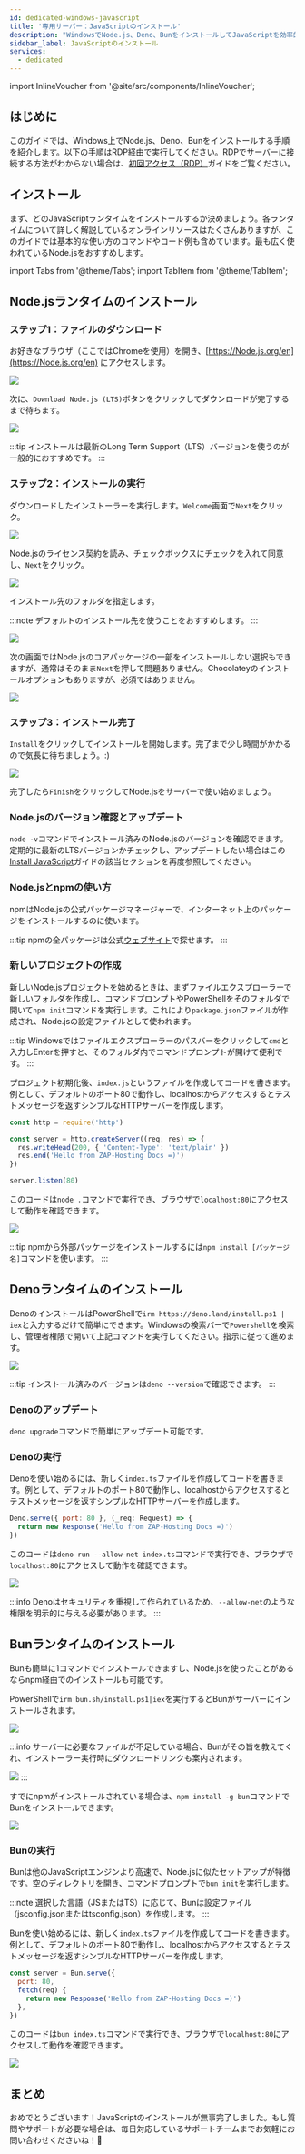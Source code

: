 ```yaml
---
id: dedicated-windows-javascript
title: '専用サーバー：JavaScriptのインストール'
description: "WindowsでNode.js、Deno、BunをインストールしてJavaScriptを効率的に動かす方法をチェック → 今すぐ詳しく見る"
sidebar_label: JavaScriptのインストール
services:
  - dedicated
---
```


import InlineVoucher from '@site/src/components/InlineVoucher';

## はじめに

このガイドでは、Windows上でNode.js、Deno、Bunをインストールする手順を紹介します。以下の手順はRDP経由で実行してください。RDPでサーバーに接続する方法がわからない場合は、[初回アクセス（RDP）](vserver-windows-userdp.md)ガイドをご覧ください。

<InlineVoucher />

## インストール

まず、どのJavaScriptランタイムをインストールするか決めましょう。各ランタイムについて詳しく解説しているオンラインリソースはたくさんありますが、このガイドでは基本的な使い方のコマンドやコード例も含めています。最も広く使われているNode.jsをおすすめします。

import Tabs from '@theme/Tabs';
import TabItem from '@theme/TabItem';

<Tabs>
<TabItem value="Node.js Runtime" label="Node.js" default>

## Node.jsランタイムのインストール

### ステップ1：ファイルのダウンロード
お好きなブラウザ（ここではChromeを使用）を開き、[https://Node.js.org/en](https://Node.js.org/en) にアクセスします。

![](https://screensaver01.zap-hosting.com/index.php/s/FXEML6xiCedS7Nq/preview)

次に、`Download Node.js (LTS)`ボタンをクリックしてダウンロードが完了するまで待ちます。

![](https://screensaver01.zap-hosting.com/index.php/s/EwjMejMYykPCQRQ/preview)

:::tip
インストールは最新のLong Term Support（LTS）バージョンを使うのが一般的におすすめです。
:::

### ステップ2：インストールの実行
ダウンロードしたインストーラーを実行します。`Welcome`画面で`Next`をクリック。

![](https://screensaver01.zap-hosting.com/index.php/s/4kZo7AFbMk58c2E/preview)

Node.jsのライセンス契約を読み、チェックボックスにチェックを入れて同意し、`Next`をクリック。

![](https://screensaver01.zap-hosting.com/index.php/s/sDNjGj7fCqHRFGp/preview)

インストール先のフォルダを指定します。

:::note
デフォルトのインストール先を使うことをおすすめします。
:::

![](https://screensaver01.zap-hosting.com/index.php/s/L2wNRLFfEo3H6wn/preview)

次の画面ではNode.jsのコアパッケージの一部をインストールしない選択もできますが、通常はそのまま`Next`を押して問題ありません。Chocolateyのインストールオプションもありますが、必須ではありません。

![](https://screensaver01.zap-hosting.com/index.php/s/y6ssQbn2psE5sFt/preview)

### ステップ3：インストール完了
`Install`をクリックしてインストールを開始します。完了まで少し時間がかかるので気長に待ちましょう。:)

![](https://screensaver01.zap-hosting.com/index.php/s/Bdr4pfwS2HRoaS2/preview)

完了したら`Finish`をクリックしてNode.jsをサーバーで使い始めましょう。

### Node.jsのバージョン確認とアップデート

`node -v`コマンドでインストール済みのNode.jsのバージョンを確認できます。定期的に最新のLTSバージョンかチェックし、アップデートしたい場合はこの[Install JavaScript](dedicated-windows-javascript.md)ガイドの該当セクションを再度参照してください。

### Node.jsとnpmの使い方

npmはNode.jsの公式パッケージマネージャーで、インターネット上のパッケージをインストールするのに使います。

:::tip
npmの全パッケージは公式[ウェブサイト](https://www.npmjs.com/)で探せます。
:::

### 新しいプロジェクトの作成

新しいNode.jsプロジェクトを始めるときは、まずファイルエクスプローラーで新しいフォルダを作成し、コマンドプロンプトやPowerShellをそのフォルダで開いて`npm init`コマンドを実行します。これにより`package.json`ファイルが作成され、Node.jsの設定ファイルとして使われます。

:::tip
Windowsではファイルエクスプローラーのパスバーをクリックして`cmd`と入力しEnterを押すと、そのフォルダ内でコマンドプロンプトが開けて便利です。
:::

プロジェクト初期化後、`index.js`というファイルを作成してコードを書きます。例として、デフォルトのポート80で動作し、localhostからアクセスするとテストメッセージを返すシンプルなHTTPサーバーを作成します。

```js
const http = require('http')

const server = http.createServer((req, res) => {
  res.writeHead(200, { 'Content-Type': 'text/plain' })
  res.end('Hello from ZAP-Hosting Docs =)')
})

server.listen(80)
```

このコードは`node .`コマンドで実行でき、ブラウザで`localhost:80`にアクセスして動作を確認できます。

![](https://screensaver01.zap-hosting.com/index.php/s/kWRi9agrzkWc4rw/preview)

:::tip
npmから外部パッケージをインストールするには`npm install [パッケージ名]`コマンドを使います。
:::

</TabItem>

<TabItem value="Deno Runtime" label="Deno" default>

## Denoランタイムのインストール

DenoのインストールはPowerShellで`irm https://deno.land/install.ps1 | iex`と入力するだけで簡単にできます。Windowsの検索バーで`Powershell`を検索し、管理者権限で開いて上記コマンドを実行してください。指示に従って進めます。

![](https://screensaver01.zap-hosting.com/index.php/s/jTdDo6c2Kx42o8B/preview)

:::tip
インストール済みのバージョンは`deno --version`で確認できます。
:::

### Denoのアップデート

`deno upgrade`コマンドで簡単にアップデート可能です。

### Denoの実行

Denoを使い始めるには、新しく`index.ts`ファイルを作成してコードを書きます。例として、デフォルトのポート80で動作し、localhostからアクセスするとテストメッセージを返すシンプルなHTTPサーバーを作成します。

```js
Deno.serve({ port: 80 }, (_req: Request) => {
  return new Response('Hello from ZAP-Hosting Docs =)')
})
```

このコードは`deno run --allow-net index.ts`コマンドで実行でき、ブラウザで`localhost:80`にアクセスして動作を確認できます。

![](https://screensaver01.zap-hosting.com/index.php/s/rswYFXWM9D5grpS/preview)

:::info
Denoはセキュリティを重視して作られているため、`--allow-net`のような権限を明示的に与える必要があります。
:::

</TabItem>

<TabItem value="Bun Runtime" label="Bun" default>

## Bunランタイムのインストール

Bunも簡単に1コマンドでインストールできますし、Node.jsを使ったことがあるならnpm経由でのインストールも可能です。

<Tabs>
<TabItem value="command" label="コマンド" default>

PowerShellで`irm bun.sh/install.ps1|iex`を実行するとBunがサーバーにインストールされます。

![](https://screensaver01.zap-hosting.com/index.php/s/65oooTQRGQPW8DS/preview)

:::info
サーバーに必要なファイルが不足している場合、Bunがその旨を教えてくれ、インストーラー実行時にダウンロードリンクも案内されます。

![](https://screensaver01.zap-hosting.com/index.php/s/kZsc5DF3BAiQ2fF/preview)
:::

</TabItem>
<TabItem value="npm" label="npm">

すでにnpmがインストールされている場合は、`npm install -g bun`コマンドでBunをインストールできます。

![](https://screensaver01.zap-hosting.com/index.php/s/cejbBAQdHxkrm2A/preview)

</TabItem>
</Tabs>

### Bunの実行

Bunは他のJavaScriptエンジンより高速で、Node.jsに似たセットアップが特徴です。空のディレクトリを開き、コマンドプロンプトで`bun init`を実行します。

:::note
選択した言語（JSまたはTS）に応じて、Bunは設定ファイル（jsconfig.jsonまたはtsconfig.json）を作成します。
:::

Bunを使い始めるには、新しく`index.ts`ファイルを作成してコードを書きます。例として、デフォルトのポート80で動作し、localhostからアクセスするとテストメッセージを返すシンプルなHTTPサーバーを作成します。

```js
const server = Bun.serve({
  port: 80,
  fetch(req) {
    return new Response('Hello from ZAP-Hosting Docs =)')
  },
})
```

このコードは`bun index.ts`コマンドで実行でき、ブラウザで`localhost:80`にアクセスして動作を確認できます。

![](https://screensaver01.zap-hosting.com/index.php/s/oTco7F65bZbSGP9/preview)

</TabItem>
</Tabs>

## まとめ

おめでとうございます！JavaScriptのインストールが無事完了しました。もし質問やサポートが必要な場合は、毎日対応しているサポートチームまでお気軽にお問い合わせくださいね！🙂

<InlineVoucher />